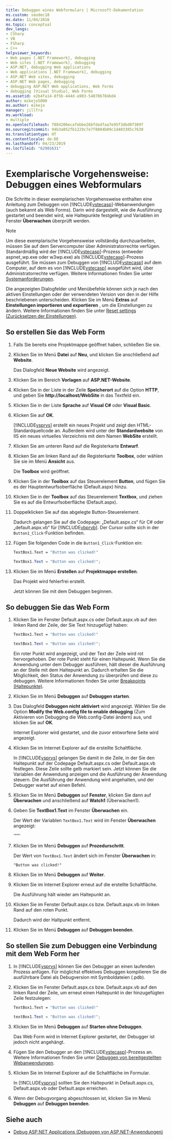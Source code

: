 ```yaml
---
title: Debuggen eines Webformulars | Microsoft-Dokumentation
ms.custom: seodec18
ms.date: 11/04/2016
ms.topic: conceptual
dev_langs:
- CSharp
- VB
- FSharp
- C++
helpviewer_keywords:
- Web pages [.NET Framework], debugging
- Web sites [.NET Framework], debugging
- ASP.NET, debugging Web applications
- Web applications [.NET Framework], debugging
- ASP.NET Web sites, debugging
- ASP.NET Web pages, debugging
- debugging ASP.NET Web applications, Web Forms
- debugging [Visual Studio], Web Forms
ms.assetid: e2b4fa14-8f5b-444d-a903-54070b784bd4
author: mikejo5000
ms.author: mikejo
manager: jillfra
ms.workload:
- multiple
ms.openlocfilehash: f884206ecafebbe26bfdadfaa7e95f3dbd0f389f
ms.sourcegitcommit: 94b3a052fb1229c7e7f8804b09c1d403385c7630
ms.translationtype: HT
ms.contentlocale: de-DE
ms.lasthandoff: 04/23/2019
ms.locfileid: "62901631"
---
```

# <a name="walkthrough-debugging-a-web-form"></a>Exemplarische Vorgehensweise: Debuggen eines Webformulars
Die Schritte in dieser exemplarischen Vorgehensweise enthalten eine Anleitung zum Debuggen von [!INCLUDE[vstecasp](../code-quality/includes/vstecasp_md.md)]-Webanwendungen (auch bekannt als Web Forms). Darin wird dargestellt, wie die Ausführung gestartet und beendet wird, wie Haltepunkte festgelegt und Variablen im Fenster **Überwachen** überprüft werden.

> [!NOTE]
> Um diese exemplarische Vorgehensweise vollständig durchzuarbeiten, müssen Sie auf dem Servercomputer über Administratorrechte verfügen. Standardmäßig wird der [!INCLUDE[vstecasp](../code-quality/includes/vstecasp_md.md)]-Prozess (entweder aspnet_wp.exe oder w3wp.exe) als [!INCLUDE[vstecasp](../code-quality/includes/vstecasp_md.md)]-Prozess ausgeführt. Sie müssen zum Debuggen von [!INCLUDE[vstecasp](../code-quality/includes/vstecasp_md.md)] auf dem Computer, auf dem es von [!INCLUDE[vstecasp](../code-quality/includes/vstecasp_md.md)] ausgeführt wird, über Administratorrechte verfügen. Weitere Informationen finden Sie unter [Systemanforderungen](../debugger/aspnet-debugging-system-requirements.md).

Die angezeigten Dialogfelder und Menübefehle können sich je nach den aktiven Einstellungen oder der verwendeten Version von den in der Hilfe beschriebenen unterscheiden. Klicken Sie im Menü **Extras** auf **Einstellungen importieren und exportieren** , um die Einstellungen zu ändern. Weitere Informationen finden Sie unter [Reset settings (Zurücksetzen der Einstellungen)](../ide/environment-settings.md#reset-settings).

## <a name="to-create-the-web-form"></a>So erstellen Sie das Web Form

1. Falls Sie bereits eine Projektmappe geöffnet haben, schließen Sie sie.

2. Klicken Sie im Menü **Datei** auf **Neu**, und klicken Sie anschließend auf **Website**.

    Das Dialogfeld **Neue Website** wird angezeigt.

3. Klicken Sie im Bereich **Vorlagen** auf **ASP.NET-Website**.

4. Klicken Sie in der Liste in der Zeile **Speicherort** auf die Option **HTTP**, und geben Sie **http://localhost/WebSite** in das Textfeld ein.

5. Klicken Sie in der Liste **Sprache** auf **Visual C#** oder **Visual Basic**.

6. Klicken Sie auf **OK**.

    [!INCLUDE[vsprvs](../code-quality/includes/vsprvs_md.md)] erstellt ein neues Projekt und zeigt den HTML-Standardquellcode an. Außerdem wird unter der **Standardwebsite** von IIS ein neues virtuelles Verzeichnis mit dem Namen **WebSite** erstellt.

7. Klicken Sie am unteren Rand auf die Registerkarte **Entwurf**.

8. Klicken Sie am linken Rand auf die Registerkarte **Toolbox**, oder wählen Sie sie im Menü **Ansicht** aus.

    Die **Toolbox** wird geöffnet.

9. Klicken Sie in der **Toolbox** auf das Steuerelement **Button**, und fügen Sie es der Hauptentwurfsoberfläche (Default.aspx) hinzu.

10. Klicken Sie in der **Toolbox** auf das Steuerelement **Textbox**, und ziehen Sie es auf die Entwurfsoberfläche (Default.aspx).

11. Doppelklicken Sie auf das abgelegte Button-Steuerelement.

     Dadurch gelangen Sie auf die Codepage: „Default.aspx.cs“ für C# oder „default.aspx.vb“ für [!INCLUDE[vbprvb](../code-quality/includes/vbprvb_md.md)]. Der Cursor sollte sich in der `Button1_Click`-Funktion befinden.

12. Fügen Sie folgenden Code in die `Button1_Click`-Funktion ein:

    ```vb
    TextBox1.Text = "Button was clicked!"
    ```

    ```csharp
    TextBox1.Text = "Button was clicked!";
    ```

13. Klicken Sie im Menü **Erstellen** auf **Projektmappe erstellen**.

     Das Projekt wird fehlerfrei erstellt.

     Jetzt können Sie mit dem Debuggen beginnen.

## <a name="to-debug-the-web-form"></a>So debuggen Sie das Web Form

1. Klicken Sie im Fenster Default.aspx.cs oder Default.aspx.vb auf den linken Rand der Zeile, der Sie Text hinzugefügt haben:

   ```vb
   TextBox1.Text = "Button was clicked!"
   ```

   ```csharp
   textBox1.Text = "Button was clicked!";
   ```

    Ein roter Punkt wird angezeigt, und der Text der Zeile wird rot hervorgehoben. Der rote Punkt steht für einen Haltepunkt. Wenn Sie die Anwendung unter dem Debugger ausführen, hält dieser die Ausführung an der Stelle mit dem Haltepunkt an. Dadurch erhalten Sie die Möglichkeit, den Status der Anwendung zu überprüfen und diese zu debuggen. Weitere Informationen finden Sie unter [Breakpoints (Haltepunkte)](https://msdn.microsoft.com/library/fe4eedc1-71aa-4928-962f-0912c334d583).

2. Klicken Sie im Menü **Debuggen** auf **Debuggen starten**.

3. Das Dialogfeld **Debuggen nicht aktiviert** wird angezeigt. Wählen Sie die Option **Modify the Web.config file to enable debugging** (Zum Aktivieren von Debugging die Web.config-Datei ändern) aus, und klicken Sie auf **OK**.

    Internet Explorer wird gestartet, und die zuvor entworfene Seite wird angezeigt.

4. Klicken Sie im Internet Explorer auf die erstellte Schaltfläche.

    In [!INCLUDE[vsprvs](../code-quality/includes/vsprvs_md.md)] gelangen Sie damit in die Zeile, in der Sie den Haltepunkt auf der Codepage Default.aspx.cs oder Default.aspx.vb festlegen. Diese Zeile sollte gelb markiert sein. Jetzt können Sie die Variablen der Anwendung anzeigen und die Ausführung der Anwendung steuern. Die Ausführung der Anwendung wird angehalten, und der Debugger wartet auf einen Befehl.

5. Klicken Sie im Menü **Debuggen** auf **Fenster**, klicken Sie dann auf **Überwachen** und anschließend auf **Watch1** (Überwachen1).

6. Geben Sie **TextBox1.Text** im Fenster **Überwachen** ein.

    Der Wert der Variablen `TextBox1.Text` wird im Fenster **Überwachen** angezeigt:

   '""'

7. Klicken Sie im Menü **Debuggen** auf **Prozedurschritt**.

    Der Wert von `TextBox1.Text` ändert sich im Fenster **Überwachen** in:

   `"Button was clicked!"`

8. Klicken Sie im Menü **Debuggen** auf **Weiter**.

9. Klicken Sie im Internet Explorer erneut auf die erstellte Schaltfläche.

     Die Ausführung hält wieder am Haltepunkt an.

10. Klicken Sie im Fenster Default.aspx.cs bzw. Default.aspx.vb im linken Rand auf den roten Punkt.

     Dadurch wird der Haltpunkt entfernt.

11. Klicken Sie im Menü **Debuggen** auf **Debuggen beenden**.

## <a name="to-attach-to-the-web-form-for-debugging"></a>So stellen Sie zum Debuggen eine Verbindung mit dem Web Form her

1. In [!INCLUDE[vsprvs](../code-quality/includes/vsprvs_md.md)] können Sie den Debugger an einen laufenden Prozess anfügen. Für möglichst effektives Debuggen kompilieren Sie die ausführbare Datei als Debugversion mit Symboldateien (.pdb).

2. Klicken Sie im Fenster Default.aspx.cs bzw. Default.aspx.vb auf den linken Rand der Zeile, um erneut einen Haltepunkt in der hinzugefügten Zeile festzulegen:

   ```vb
   TextBox1.Text = "Button was clicked!"
   ```

   ```csharp
   textBox1.Text = "Button was clicked!";
   ```

3. Klicken Sie im Menü **Debuggen** auf **Starten ohne Debuggen**.

    Das Web Form wird in Internet Explorer gestartet, der Debugger ist jedoch nicht angehängt.

4. Fügen Sie den Debugger an den [!INCLUDE[vstecasp](../code-quality/includes/vstecasp_md.md)]-Prozess an. Weitere Informationen finden Sie unter [Debuggen von bereitgestellten Webanwendungen](../debugger/debugging-deployed-web-applications.md).

5. Klicken Sie im Internet Explorer auf die Schaltfläche im Formular.

    In [!INCLUDE[vsprvs](../code-quality/includes/vsprvs_md.md)] sollten Sie den Haltepunkt in Default.aspx.cs, Default.aspx.vb oder Default.aspx erreichen.

6. Wenn der Debugvorgang abgeschlossen ist, klicken Sie im Menü **Debuggen** auf **Debuggen beenden**.

## <a name="see-also"></a>Siehe auch

- [Debug ASP.NET Applications (Debuggen von ASP.NET-Anwendungen)](../debugger/how-to-enable-debugging-for-aspnet-applications.md)